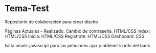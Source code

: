 # Tema-Test
Repositorio de colaboración para crear diseño

Páginas Actuales - Realizado. 
Cambio de contraseña. HTML/CSS
Index: HTML/CSS
Inicia: HTML/CSS
Registrate: HTML/CSS
Dashboard: CSS

Falta añadir javascript para las peticiones ajax y obtener la info del back.
